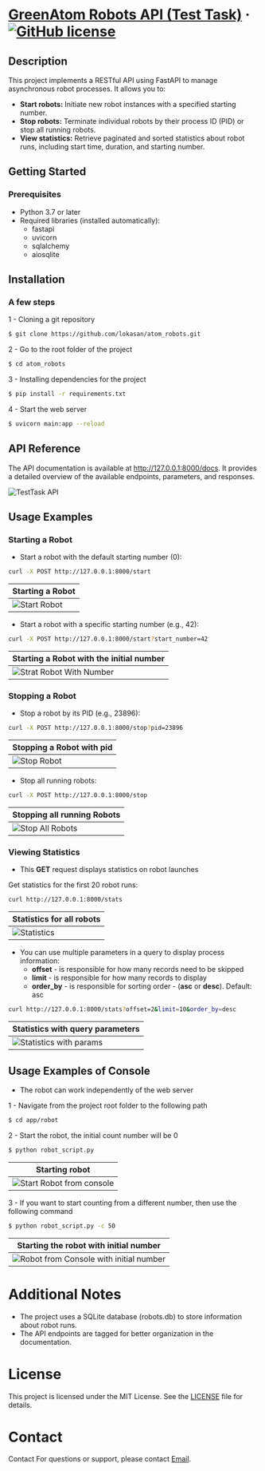 # [GreenAtom Robots API (Test Task)](https://github.com/lokasan/atom_robots) &middot; [![GitHub license](https://img.shields.io/badge/license-MIT-blue.svg)]()

## Description

This project implements a RESTful API using FastAPI to manage asynchronous robot processes. It allows you to:

* **Start robots:** Initiate new robot instances with a specified starting number.
* **Stop robots:** Terminate individual robots by their process ID (PID) or stop all running robots. 
* **View statistics:** Retrieve paginated and sorted statistics about robot runs, including start time, duration, and starting number.

## Getting Started

### Prerequisites

* Python 3.7 or later
* Required libraries (installed automatically):
    * fastapi
    * uvicorn
    * sqlalchemy
    * aiosqlite

## Installation
### A few steps
1 - Cloning a git repository
```bash
$ git clone https://github.com/lokasan/atom_robots.git
```
2 - Go to the root folder of the project
```bash
$ cd atom_robots
```
3 - Installing dependencies for the project
```bash
$ pip install -r requirements.txt
```
4 - Start the web server
```bash
$ uvicorn main:app --reload
```

## API Reference
The API documentation is available at http://127.0.0.1:8000/docs. It provides a detailed overview of the available endpoints, parameters, and responses.

![TestTask API](https://downloader.disk.yandex.ru/preview/f9bfdeca4bc79ecb853ccb3fc72076a43cf2deb6d3df6176cad7152e9bae9970/66100b3f/F04DbafL6HTO01lBNrIZAaq6me-YM9gTgbDF8Xp4pvv7zhwn-CRWI5DalutpyM1UwyAhvAWdMHxGQCd5jzN9zA%3D%3D?uid=0&filename=greenatom_testtask_doc.JPG&disposition=inline&hash=&limit=0&content_type=image%2Fjpeg&owner_uid=0&tknv=v2&size=2048x2048)

## Usage Examples

### Starting a Robot
* Start a robot with the default starting number (0):
```bash
curl -X POST http://127.0.0.1:8000/start
```
|Starting a Robot                                                                                                                                                                                              |
|----------------------------------------------------------------------------------------------------------------------------------------------------------------------------------------------|
| ![Start Robot](https://media.giphy.com/media/v1.Y2lkPTc5MGI3NjExYnB2OGY3ODcxY2lydnl3cWVnZjQ3YzZrOXpoemtqYWtqODVqbmJ3NiZlcD12MV9pbnRlcm5hbF9naWZfYnlfaWQmY3Q9Zw/t2KGnX9X6yVJrSISvV/giphy.gif) |
* Start a robot with a specific starting number (e.g., 42):
```bash
curl -X POST http://127.0.0.1:8000/start?start_number=42
```
| Starting a Robot with the initial number                                                                                                                                                                 |
|----------------------------------------------------------------------------------------------------------------------------------------------------------------------------------------------------------|
| ![Strat Robot With Number](https://media.giphy.com/media/v1.Y2lkPTc5MGI3NjExOWZqcGdqMGcxeTNiY3hseGZ2OWZiM2l1aHhtb2NwdWs5bHNuZTJqdSZlcD12MV9pbnRlcm5hbF9naWZfYnlfaWQmY3Q9Zw/a8boC9yUjnB6v2GWB4/giphy.gif) |
### Stopping a Robot
* Stop a robot by its PID (e.g., 23896):
```bash
curl -X POST http://127.0.0.1:8000/stop?pid=23896
```
| Stopping a Robot with pid                                                                                                                                                          |
|--------------------------------------------------------------------------------------------------------------------------------------------------------------------------------------------|
| ![Stop Robot](https://media.giphy.com/media/v1.Y2lkPTc5MGI3NjExbXVoMzExemgwZm1xYWYyOXNlMHd4MHRnYm1qd3FhaHA4bXpyaHZtaCZlcD12MV9pbnRlcm5hbF9naWZfYnlfaWQmY3Q9Zw/RgF8tyh10ogIqj0rZd/giphy.gif) |
* Stop all running robots:
```bash
curl -X POST http://127.0.0.1:8000/stop
```
| Stopping all running Robots                                                                                                                                                                      |
|--------------------------------------------------------------------------------------------------------------------------------------------------------------------------------------------------|
| ![Stop All Robots](https://media.giphy.com/media/v1.Y2lkPTc5MGI3NjExZWE5N2Y2cDM3a2p4NXplb240bnVka3djaGhrd2lkOGY3OTRieTJudiZlcD12MV9pbnRlcm5hbF9naWZfYnlfaWQmY3Q9Zw/717hFnBJvIZfihrYe0/giphy.gif) |
### Viewing Statistics
* This **GET** request displays statistics on robot launches

Get statistics for the first 20 robot runs:
```bash
curl http://127.0.0.1:8000/stats
```
| Statistics for all robots                                                                                                                                                                                                                                                                                                                                                 |
|------------------------------------------------------------------------------------------------------------------------------------------------------------------------------------------------------------------------------------------------------------------------------------------------------------------------------------------------------------|
| ![Statistics](https://downloader.disk.yandex.ru/preview/537d70856ac0704c58727c2fc9775864061fbd88a314ff598a56e62f4dec6265/661050a4/wUcBXhTZiOr3hg8TBmCGVwAFvZnkOy6T-TBRz6XYy4zXjAoOAtEpA4ruHXstCQ68fBS1we4Z_FP5FZlE4LDSKw%3D%3D?uid=0&filename=all_stats.JPG&disposition=inline&hash=&limit=0&content_type=image%2Fjpeg&owner_uid=0&tknv=v2&size=2048x2048) |
* You can use multiple parameters in a query to display process information: 
  * **offset** - is responsible for how many records need to be skipped
  * **limit** - is responsible for how many records to display
  * **order_by** - is responsible for sorting order - (**asc** or **desc**). Default: asc 
```bash
curl http://127.0.0.1:8000/stats?offset=2&limit=10&order_by=desc
```
| Statistics with query parameters                                                                                                                                                                        |
|---------------------------------------------------------------------------------------------------------------------------------------------------------------------------------------------------------|
| ![Statistics with params](https://media.giphy.com/media/v1.Y2lkPTc5MGI3NjExejN5MTVyYXVmaHA1enoycjk5MnpoMzVwaHBianU2MWVtMjFqMWNyeCZlcD12MV9pbnRlcm5hbF9naWZfYnlfaWQmY3Q9Zw/9gfxWD3f4f7xzD1mXo/giphy.gif) |
## Usage Examples of Console
* The robot can work independently of the web server

1 - Navigate from the project root folder to the following path
```bash
$ cd app/robot
```
2 - Start the robot, the initial count number will be 0
```bash
$ python robot_script.py
```
| Starting robot                                                                                                                                                                                                                                                                                                                                          |
|---------------------------------------------------------------------------------------------------------------------------------------------------------------------------------------------------------------------------------------------------------------------------------------------------------------------------------------------------------|
| ![Start Robot from console](https://downloader.disk.yandex.ru/preview/1ad12ba80d5dd2bd36e170bab985ee648ff410f932880949e04032b8cfb57b2d/66105456/hY_5cPhDsuLUQO-Ra7FOjqLh9rBwBWciGSODJKeB18QZnrdVq61F52kzKSqqsJny9BOgFTqvBh94tr9usbN5DA%3D%3D?uid=0&filename=console_start.JPG&disposition=inline&hash=&limit=0&content_type=image%2Fjpeg&owner_uid=0&tknv=v2&size=2048x2048) |
3 - If you want to start counting from a different number, then use the following command
```bash
$ python robot_script.py -c 50
```
| Starting the robot with initial number                                                                                                                                                                                                                                                                                                                                                             |
|----------------------------------------------------------------------------------------------------------------------------------------------------------------------------------------------------------------------------------------------------------------------------------------------------------------------------------------------------------------------------------------------------|
| ![Robot from Console with initial number](https://downloader.disk.yandex.ru/preview/88bb0d65840eb9218100beebce3b9124039de6f41f35bd031a336a958989a7b5/66105514/q0815BD9jXCiYtXFXv5QCT6nuzgPWShNCxtrbx2bFcdlKLSOSAQoHxXXwTzC8CKOYkGsi-pfcVJ9bnD3Ql0cqQ%3D%3D?uid=0&filename=console_start_initial.JPG&disposition=inline&hash=&limit=0&content_type=image%2Fjpeg&owner_uid=0&tknv=v2&size=2048x2048) |
# Additional Notes
* The project uses a SQLite database (robots.db) to store information about robot runs.
* The API endpoints are tagged for better organization in the documentation.

# License
This project is licensed under the MIT License. See the [LICENSE](https://github.com/lokasan/atom_robots/blob/master/LICENSE) file for details.

# Contact
Contact
For questions or support, please contact [Email](mailto:borisostroumov@gmail.com).